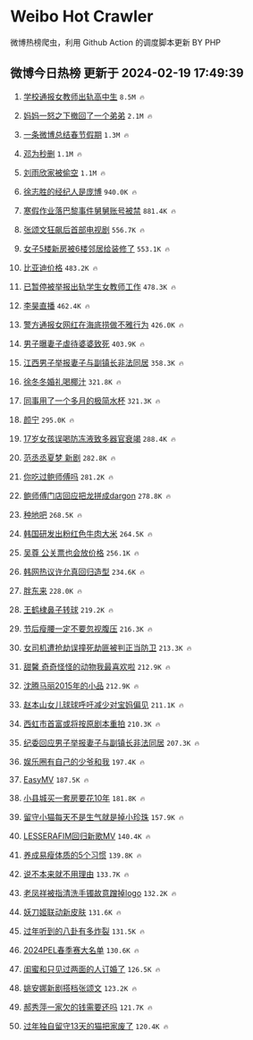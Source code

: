 # Weibo Hot Crawler 



微博热榜爬虫，利用 Github Action 的调度脚本更新 BY PHP 


## 微博今日热榜 更新于 2024-02-19 17:49:39 
1. [学校通报女教师出轨高中生](https://s.weibo.com/weibo?q=%23%E5%AD%A6%E6%A0%A1%E9%80%9A%E6%8A%A5%E5%A5%B3%E6%95%99%E5%B8%88%E5%87%BA%E8%BD%A8%E9%AB%98%E4%B8%AD%E7%94%9F%23&t=31&band_rank=1&Refer=top) `8.5M 🔥` 

1. [妈妈一怒之下撤回了一个弟弟](https://s.weibo.com/weibo?q=%E5%A6%88%E5%A6%88%E4%B8%80%E6%80%92%E4%B9%8B%E4%B8%8B%E6%92%A4%E5%9B%9E%E4%BA%86%E4%B8%80%E4%B8%AA%E5%BC%9F%E5%BC%9F&t=31&band_rank=2&Refer=top) `2.1M 🔥` 

1. [一条微博总结春节假期](https://s.weibo.com/weibo?q=%23%E4%B8%80%E6%9D%A1%E5%BE%AE%E5%8D%9A%E6%80%BB%E7%BB%93%E6%98%A5%E8%8A%82%E5%81%87%E6%9C%9F%23&t=31&band_rank=3&Refer=top) `1.3M 🔥` 

1. [邓为秒删](https://s.weibo.com/weibo?q=%E9%82%93%E4%B8%BA%E7%A7%92%E5%88%A0&t=31&band_rank=4&Refer=top) `1.1M 🔥` 

1. [刘雨欣家被偷空](https://s.weibo.com/weibo?q=%23%E5%88%98%E9%9B%A8%E6%AC%A3%E5%AE%B6%E8%A2%AB%E5%81%B7%E7%A9%BA%23&t=31&band_rank=5&Refer=top) `1.1M 🔥` 

1. [徐志胜的经纪人是庞博](https://s.weibo.com/weibo?q=%23%E5%BE%90%E5%BF%97%E8%83%9C%E7%9A%84%E7%BB%8F%E7%BA%AA%E4%BA%BA%E6%98%AF%E5%BA%9E%E5%8D%9A%23&t=31&band_rank=6&Refer=top) `940.0K 🔥` 

1. [寒假作业落巴黎事件舅舅账号被禁](https://s.weibo.com/weibo?q=%23%E5%AF%92%E5%81%87%E4%BD%9C%E4%B8%9A%E8%90%BD%E5%B7%B4%E9%BB%8E%E4%BA%8B%E4%BB%B6%E8%88%85%E8%88%85%E8%B4%A6%E5%8F%B7%E8%A2%AB%E7%A6%81%23&t=31&band_rank=7&Refer=top) `881.4K 🔥` 

1. [张颂文狂飙后首部电视剧](https://s.weibo.com/weibo?q=%23%E5%BC%A0%E9%A2%82%E6%96%87%E7%8B%82%E9%A3%99%E5%90%8E%E9%A6%96%E9%83%A8%E7%94%B5%E8%A7%86%E5%89%A7%23&t=31&band_rank=8&Refer=top) `556.7K 🔥` 

1. [女子5楼新房被6楼邻居给装修了](https://s.weibo.com/weibo?q=%23%E5%A5%B3%E5%AD%905%E6%A5%BC%E6%96%B0%E6%88%BF%E8%A2%AB6%E6%A5%BC%E9%82%BB%E5%B1%85%E7%BB%99%E8%A3%85%E4%BF%AE%E4%BA%86%23&t=31&band_rank=9&Refer=top) `553.1K 🔥` 

1. [比亚迪价格](https://s.weibo.com/weibo?q=%E6%AF%94%E4%BA%9A%E8%BF%AA%E4%BB%B7%E6%A0%BC&t=31&band_rank=10&Refer=top) `483.2K 🔥` 

1. [已暂停被举报出轨学生女教师工作](https://s.weibo.com/weibo?q=%23%E5%B7%B2%E6%9A%82%E5%81%9C%E8%A2%AB%E4%B8%BE%E6%8A%A5%E5%87%BA%E8%BD%A8%E5%AD%A6%E7%94%9F%E5%A5%B3%E6%95%99%E5%B8%88%E5%B7%A5%E4%BD%9C%23&t=31&band_rank=11&Refer=top) `478.3K 🔥` 

1. [李昊直播](https://s.weibo.com/weibo?q=%E6%9D%8E%E6%98%8A%E7%9B%B4%E6%92%AD&t=31&band_rank=12&Refer=top) `462.4K 🔥` 

1. [警方通报女网红在海底捞做不雅行为](https://s.weibo.com/weibo?q=%23%E8%AD%A6%E6%96%B9%E9%80%9A%E6%8A%A5%E5%A5%B3%E7%BD%91%E7%BA%A2%E5%9C%A8%E6%B5%B7%E5%BA%95%E6%8D%9E%E5%81%9A%E4%B8%8D%E9%9B%85%E8%A1%8C%E4%B8%BA%23&t=31&band_rank=13&Refer=top) `426.0K 🔥` 

1. [男子曝妻子虐待婆婆致死](https://s.weibo.com/weibo?q=%23%E7%94%B7%E5%AD%90%E6%9B%9D%E5%A6%BB%E5%AD%90%E8%99%90%E5%BE%85%E5%A9%86%E5%A9%86%E8%87%B4%E6%AD%BB%23&t=31&band_rank=14&Refer=top) `403.9K 🔥` 

1. [江西男子举报妻子与副镇长非法同居](https://s.weibo.com/weibo?q=%23%E6%B1%9F%E8%A5%BF%E7%94%B7%E5%AD%90%E4%B8%BE%E6%8A%A5%E5%A6%BB%E5%AD%90%E4%B8%8E%E5%89%AF%E9%95%87%E9%95%BF%E9%9D%9E%E6%B3%95%E5%90%8C%E5%B1%85%23&t=31&band_rank=15&Refer=top) `358.3K 🔥` 

1. [徐冬冬婚礼喝椰汁](https://s.weibo.com/weibo?q=%23%E5%BE%90%E5%86%AC%E5%86%AC%E5%A9%9A%E7%A4%BC%E5%96%9D%E6%A4%B0%E6%B1%81%23&t=31&band_rank=16&Refer=top) `321.8K 🔥` 

1. [同事用了一个多月的极简水杯](https://s.weibo.com/weibo?q=%23%E5%90%8C%E4%BA%8B%E7%94%A8%E4%BA%86%E4%B8%80%E4%B8%AA%E5%A4%9A%E6%9C%88%E7%9A%84%E6%9E%81%E7%AE%80%E6%B0%B4%E6%9D%AF%23&t=31&band_rank=17&Refer=top) `321.3K 🔥` 

1. [颜宁](https://s.weibo.com/weibo?q=%E9%A2%9C%E5%AE%81&t=31&band_rank=18&Refer=top) `295.0K 🔥` 

1. [17岁女孩误喝防冻液致多器官衰竭](https://s.weibo.com/weibo?q=%2317%E5%B2%81%E5%A5%B3%E5%AD%A9%E8%AF%AF%E5%96%9D%E9%98%B2%E5%86%BB%E6%B6%B2%E8%87%B4%E5%A4%9A%E5%99%A8%E5%AE%98%E8%A1%B0%E7%AB%AD%23&t=31&band_rank=19&Refer=top) `288.4K 🔥` 

1. [范丞丞夏梦 新剧](https://s.weibo.com/weibo?q=%E8%8C%83%E4%B8%9E%E4%B8%9E%E5%A4%8F%E6%A2%A6%20%E6%96%B0%E5%89%A7&t=31&band_rank=20&Refer=top) `282.8K 🔥` 

1. [你吃过鲍师傅吗](https://s.weibo.com/weibo?q=%23%E4%BD%A0%E5%90%83%E8%BF%87%E9%B2%8D%E5%B8%88%E5%82%85%E5%90%97%23&t=31&band_rank=21&Refer=top) `281.2K 🔥` 

1. [鲍师傅门店回应把龙拼成dargon](https://s.weibo.com/weibo?q=%23%E9%B2%8D%E5%B8%88%E5%82%85%E9%97%A8%E5%BA%97%E5%9B%9E%E5%BA%94%E6%8A%8A%E9%BE%99%E6%8B%BC%E6%88%90dargon%23&t=31&band_rank=22&Refer=top) `278.8K 🔥` 

1. [种地吧](https://s.weibo.com/weibo?q=%E7%A7%8D%E5%9C%B0%E5%90%A7&t=31&band_rank=23&Refer=top) `268.5K 🔥` 

1. [韩国研发出粉红色牛肉大米](https://s.weibo.com/weibo?q=%23%E9%9F%A9%E5%9B%BD%E7%A0%94%E5%8F%91%E5%87%BA%E7%B2%89%E7%BA%A2%E8%89%B2%E7%89%9B%E8%82%89%E5%A4%A7%E7%B1%B3%23&t=31&band_rank=24&Refer=top) `264.5K 🔥` 

1. [吴尊 公关票也会放价格](https://s.weibo.com/weibo?q=%E5%90%B4%E5%B0%8A%20%E5%85%AC%E5%85%B3%E7%A5%A8%E4%B9%9F%E4%BC%9A%E6%94%BE%E4%BB%B7%E6%A0%BC&t=31&band_rank=25&Refer=top) `256.1K 🔥` 

1. [韩网热议许允真回归造型](https://s.weibo.com/weibo?q=%23%E9%9F%A9%E7%BD%91%E7%83%AD%E8%AE%AE%E8%AE%B8%E5%85%81%E7%9C%9F%E5%9B%9E%E5%BD%92%E9%80%A0%E5%9E%8B%23&t=31&band_rank=26&Refer=top) `234.6K 🔥` 

1. [胖东来](https://s.weibo.com/weibo?q=%E8%83%96%E4%B8%9C%E6%9D%A5&t=31&band_rank=27&Refer=top) `228.0K 🔥` 

1. [王鹤棣鼻子转球](https://s.weibo.com/weibo?q=%23%E7%8E%8B%E9%B9%A4%E6%A3%A3%E9%BC%BB%E5%AD%90%E8%BD%AC%E7%90%83%23&t=31&band_rank=28&Refer=top) `219.2K 🔥` 

1. [节后瘦腰一定不要忽视腹压](https://s.weibo.com/weibo?q=%23%E8%8A%82%E5%90%8E%E7%98%A6%E8%85%B0%E4%B8%80%E5%AE%9A%E4%B8%8D%E8%A6%81%E5%BF%BD%E8%A7%86%E8%85%B9%E5%8E%8B%23&t=31&band_rank=29&Refer=top) `216.3K 🔥` 

1. [女司机遭抢劫误撞死劫匪被判正当防卫](https://s.weibo.com/weibo?q=%23%E5%A5%B3%E5%8F%B8%E6%9C%BA%E9%81%AD%E6%8A%A2%E5%8A%AB%E8%AF%AF%E6%92%9E%E6%AD%BB%E5%8A%AB%E5%8C%AA%E8%A2%AB%E5%88%A4%E6%AD%A3%E5%BD%93%E9%98%B2%E5%8D%AB%23&t=31&band_rank=30&Refer=top) `213.3K 🔥` 

1. [甜馨 奇奇怪怪的动物我最喜欢啦](https://s.weibo.com/weibo?q=%E7%94%9C%E9%A6%A8%20%E5%A5%87%E5%A5%87%E6%80%AA%E6%80%AA%E7%9A%84%E5%8A%A8%E7%89%A9%E6%88%91%E6%9C%80%E5%96%9C%E6%AC%A2%E5%95%A6&t=31&band_rank=31&Refer=top) `212.9K 🔥` 

1. [沈腾马丽2015年的小品](https://s.weibo.com/weibo?q=%E6%B2%88%E8%85%BE%E9%A9%AC%E4%B8%BD2015%E5%B9%B4%E7%9A%84%E5%B0%8F%E5%93%81&t=31&band_rank=32&Refer=top) `212.9K 🔥` 

1. [赵本山女儿球球呼吁减少对宝妈偏见](https://s.weibo.com/weibo?q=%23%E8%B5%B5%E6%9C%AC%E5%B1%B1%E5%A5%B3%E5%84%BF%E7%90%83%E7%90%83%E5%91%BC%E5%90%81%E5%87%8F%E5%B0%91%E5%AF%B9%E5%AE%9D%E5%A6%88%E5%81%8F%E8%A7%81%23&t=31&band_rank=33&Refer=top) `211.1K 🔥` 

1. [西虹市首富或将按原剧本重拍](https://s.weibo.com/weibo?q=%23%E8%A5%BF%E8%99%B9%E5%B8%82%E9%A6%96%E5%AF%8C%E6%88%96%E5%B0%86%E6%8C%89%E5%8E%9F%E5%89%A7%E6%9C%AC%E9%87%8D%E6%8B%8D%23&t=31&band_rank=34&Refer=top) `210.3K 🔥` 

1. [纪委回应男子举报妻子与副镇长非法同居](https://s.weibo.com/weibo?q=%23%E7%BA%AA%E5%A7%94%E5%9B%9E%E5%BA%94%E7%94%B7%E5%AD%90%E4%B8%BE%E6%8A%A5%E5%A6%BB%E5%AD%90%E4%B8%8E%E5%89%AF%E9%95%87%E9%95%BF%E9%9D%9E%E6%B3%95%E5%90%8C%E5%B1%85%23&t=31&band_rank=35&Refer=top) `207.3K 🔥` 

1. [娱乐圈有自己的少爷和我](https://s.weibo.com/weibo?q=%23%E5%A8%B1%E4%B9%90%E5%9C%88%E6%9C%89%E8%87%AA%E5%B7%B1%E7%9A%84%E5%B0%91%E7%88%B7%E5%92%8C%E6%88%91%23&t=31&band_rank=36&Refer=top) `197.4K 🔥` 

1. [EasyMV](https://s.weibo.com/weibo?q=EasyMV&t=31&band_rank=37&Refer=top) `187.5K 🔥` 

1. [小县城买一套房要花10年](https://s.weibo.com/weibo?q=%23%E5%B0%8F%E5%8E%BF%E5%9F%8E%E4%B9%B0%E4%B8%80%E5%A5%97%E6%88%BF%E8%A6%81%E8%8A%B110%E5%B9%B4%23&t=31&band_rank=38&Refer=top) `181.8K 🔥` 

1. [留守小猫每天不是生气就是掉小珍珠](https://s.weibo.com/weibo?q=%E7%95%99%E5%AE%88%E5%B0%8F%E7%8C%AB%E6%AF%8F%E5%A4%A9%E4%B8%8D%E6%98%AF%E7%94%9F%E6%B0%94%E5%B0%B1%E6%98%AF%E6%8E%89%E5%B0%8F%E7%8F%8D%E7%8F%A0&t=31&band_rank=39&Refer=top) `157.9K 🔥` 

1. [LESSERAFIM回归新歌MV](https://s.weibo.com/weibo?q=%23LESSERAFIM%E5%9B%9E%E5%BD%92%E6%96%B0%E6%AD%8CMV%23&t=31&band_rank=40&Refer=top) `140.4K 🔥` 

1. [养成易瘦体质的5个习惯](https://s.weibo.com/weibo?q=%23%E5%85%BB%E6%88%90%E6%98%93%E7%98%A6%E4%BD%93%E8%B4%A8%E7%9A%845%E4%B8%AA%E4%B9%A0%E6%83%AF%23&t=31&band_rank=41&Refer=top) `139.8K 🔥` 

1. [说不本来就不用理由](https://s.weibo.com/weibo?q=%E8%AF%B4%E4%B8%8D%E6%9C%AC%E6%9D%A5%E5%B0%B1%E4%B8%8D%E7%94%A8%E7%90%86%E7%94%B1&t=31&band_rank=42&Refer=top) `133.7K 🔥` 

1. [老凤祥被指清洗手镯故意蹭掉logo](https://s.weibo.com/weibo?q=%23%E8%80%81%E5%87%A4%E7%A5%A5%E8%A2%AB%E6%8C%87%E6%B8%85%E6%B4%97%E6%89%8B%E9%95%AF%E6%95%85%E6%84%8F%E8%B9%AD%E6%8E%89logo%23&t=31&band_rank=43&Refer=top) `132.2K 🔥` 

1. [妖刀姬联动新皮肤](https://s.weibo.com/weibo?q=%23%E5%A6%96%E5%88%80%E5%A7%AC%E8%81%94%E5%8A%A8%E6%96%B0%E7%9A%AE%E8%82%A4%23&t=31&band_rank=44&Refer=top) `131.6K 🔥` 

1. [过年听到的八卦有多炸裂](https://s.weibo.com/weibo?q=%23%E8%BF%87%E5%B9%B4%E5%90%AC%E5%88%B0%E7%9A%84%E5%85%AB%E5%8D%A6%E6%9C%89%E5%A4%9A%E7%82%B8%E8%A3%82%23&t=31&band_rank=45&Refer=top) `131.5K 🔥` 

1. [2024PEL春季赛大名单](https://s.weibo.com/weibo?q=%232024PEL%E6%98%A5%E5%AD%A3%E8%B5%9B%E5%A4%A7%E5%90%8D%E5%8D%95%23&t=31&band_rank=46&Refer=top) `130.6K 🔥` 

1. [闺蜜和只见过两面的人订婚了](https://s.weibo.com/weibo?q=%23%E9%97%BA%E8%9C%9C%E5%92%8C%E5%8F%AA%E8%A7%81%E8%BF%87%E4%B8%A4%E9%9D%A2%E7%9A%84%E4%BA%BA%E8%AE%A2%E5%A9%9A%E4%BA%86%23&t=31&band_rank=47&Refer=top) `126.5K 🔥` 

1. [姚安娜新剧搭档张颂文](https://s.weibo.com/weibo?q=%23%E5%A7%9A%E5%AE%89%E5%A8%9C%E6%96%B0%E5%89%A7%E6%90%AD%E6%A1%A3%E5%BC%A0%E9%A2%82%E6%96%87%23&t=31&band_rank=48&Refer=top) `123.2K 🔥` 

1. [郝秀萍一家欠的钱需要还吗](https://s.weibo.com/weibo?q=%E9%83%9D%E7%A7%80%E8%90%8D%E4%B8%80%E5%AE%B6%E6%AC%A0%E7%9A%84%E9%92%B1%E9%9C%80%E8%A6%81%E8%BF%98%E5%90%97&t=31&band_rank=49&Refer=top) `121.7K 🔥` 

1. [过年独自留守13天的猫把家废了](https://s.weibo.com/weibo?q=%23%E8%BF%87%E5%B9%B4%E7%8B%AC%E8%87%AA%E7%95%99%E5%AE%8813%E5%A4%A9%E7%9A%84%E7%8C%AB%E6%8A%8A%E5%AE%B6%E5%BA%9F%E4%BA%86%23&t=31&band_rank=50&Refer=top) `120.4K 🔥` 


